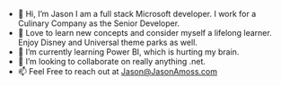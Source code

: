 - 👋 Hi, I’m Jason I am a full stack Microsoft developer. I work for a Culinary Company as the Senior Developer. 
- 👀 Love to learn new concepts and consider myself a lifelong learner. Enjoy Disney and Universal theme parks as well.
- 🌱 I’m currently learning Power BI, which is hurting my brain.
- 💞️ I’m looking to collaborate on really anything .net.
- 📫 Feel Free to reach out at Jason@JasonAmoss.com

<!---
zombiecoder141/zombiecoder141 is a ✨ special ✨ repository because its `README.md` (this file) appears on your GitHub profile.
You can click the Preview link to take a look at your changes.
--->
